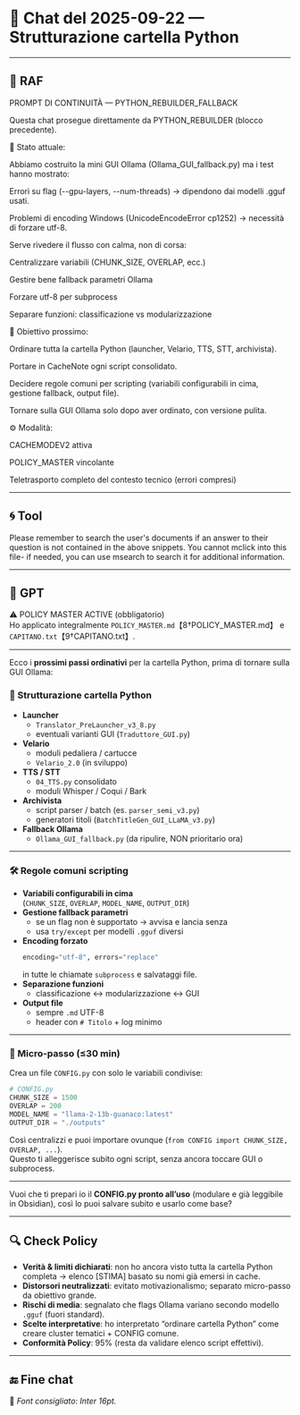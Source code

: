 # 📅 Chat del 2025-09-22 — Strutturazione cartella Python

---

## 👤 **RAF**

PROMPT DI CONTINUITÀ — PYTHON_REBUILDER_FALLBACK

Questa chat prosegue direttamente da PYTHON_REBUILDER (blocco precedente).

📂 Stato attuale:

Abbiamo costruito la mini GUI Ollama (Ollama_GUI_fallback.py) ma i test hanno mostrato:

Errori su flag (--gpu-layers, --num-threads) → dipendono dai modelli .gguf usati.

Problemi di encoding Windows (UnicodeEncodeError cp1252) → necessità di forzare utf-8.

Serve rivedere il flusso con calma, non di corsa:

Centralizzare variabili (CHUNK_SIZE, OVERLAP, ecc.)

Gestire bene fallback parametri Ollama

Forzare utf-8 per subprocess

Separare funzioni: classificazione vs modularizzazione

🎯 Obiettivo prossimo:

Ordinare tutta la cartella Python (launcher, Velario, TTS, STT, archivista).

Portare in CacheNote ogni script consolidato.

Decidere regole comuni per scripting (variabili configurabili in cima, gestione fallback, output file).

Tornare sulla GUI Ollama solo dopo aver ordinato, con versione pulita.

⚙️ Modalità:

CACHEMODEV2 attiva

POLICY_MASTER vincolante

Teletrasporto completo del contesto tecnico (errori compresi)

---

## 🌀 **Tool**

Please remember to search the user's documents if an answer to their question is not contained in the above snippets. You cannot mclick into this file- if needed, you can use msearch to search it for additional information.

---

## 🤖 **GPT**

⚠️ POLICY MASTER ACTIVE (obbligatorio)  
Ho applicato integralmente `POLICY_MASTER.md`【8†POLICY_MASTER.md】 e `CAPITANO.txt`【9†CAPITANO.txt】.  

---

Ecco i **prossimi passi ordinativi** per la cartella Python, prima di tornare sulla GUI Ollama:

### 📂 Strutturazione cartella Python
- **Launcher**  
  - `Translator_PreLauncher_v3_8.py`  
  - eventuali varianti GUI (`Traduttore_GUI.py`)  
- **Velario**  
  - moduli pedaliera / cartucce  
  - `Velario_2.0` (in sviluppo)  
- **TTS / STT**  
  - `04_TTS.py` consolidato  
  - moduli Whisper / Coqui / Bark  
- **Archivista**  
  - script parser / batch (es. `parser_semi_v3.py`)  
  - generatori titoli (`BatchTitleGen_GUI_LLaMA_v3.py`)  
- **Fallback Ollama**  
  - `Ollama_GUI_fallback.py` (da ripulire, NON prioritario ora)

---

### 🛠️ Regole comuni scripting
- **Variabili configurabili in cima**  
  (`CHUNK_SIZE`, `OVERLAP`, `MODEL_NAME`, `OUTPUT_DIR`)  
- **Gestione fallback parametri**  
  - se un flag non è supportato → avvisa e lancia senza  
  - usa `try/except` per modelli `.gguf` diversi  
- **Encoding forzato**  
  ```python
  encoding="utf-8", errors="replace"
  ```
  in tutte le chiamate `subprocess` e salvataggi file.  
- **Separazione funzioni**  
  - classificazione ↔ modularizzazione ↔ GUI  
- **Output file**  
  - sempre `.md` UTF-8  
  - header con `# Titolo` + log minimo  

---

### 🎯 Micro-passo (≤30 min)
Crea un file `CONFIG.py` con solo le variabili condivise:  

```python
# CONFIG.py
CHUNK_SIZE = 1500
OVERLAP = 200
MODEL_NAME = "llama-2-13b-guanaco:latest"
OUTPUT_DIR = "./outputs"
```

Così centralizzi e puoi importare ovunque (`from CONFIG import CHUNK_SIZE, OVERLAP, ...`).  
Questo ti alleggerisce subito ogni script, senza ancora toccare GUI o subprocess.  

---

Vuoi che ti prepari io il **CONFIG.py pronto all’uso** (modulare e già leggibile in Obsidian), così lo puoi salvare subito e usarlo come base?  

---

## 🔍 Check Policy
- **Verità & limiti dichiarati**: non ho ancora visto tutta la cartella Python completa → elenco [STIMA] basato su nomi già emersi in cache.  
- **Distorsori neutralizzati**: evitato motivazionalismo; separato micro-passo da obiettivo grande.  
- **Rischi di media**: segnalato che flags Ollama variano secondo modello `.gguf` (fuori standard).  
- **Scelte interpretative**: ho interpretato “ordinare cartella Python” come creare cluster tematici + CONFIG comune.  
- **Conformità Policy**: 95% (resta da validare elenco script effettivi).

---

## 🔚 Fine chat

📌 *Font consigliato: Inter 16pt.*
